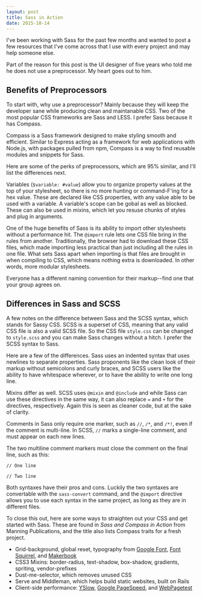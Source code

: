 ```yaml
---
layout: post
title: Sass in Action
date: 2015-10-14
---
```


I've been working with Sass for the past few months and wanted to post a few resources that I've come across that I use with every project and may help someone else.


Part of the reason for this post is the UI designer of five years who told me he does not use a preprocessor. My heart goes out to him.

## Benefits of Preprocessors


To start with, why use a preprocessor? Mainly because they will keep the developer sane while producing clean and maintanable CSS. Two of the most popular CSS frameworks are Sass and LESS. I prefer Sass because it has Compass.


Compass is a Sass framework designed to make styling smooth and efficient. Similar to Express acting as a framework for web applications with Node.js, with packages pulled from npm, Compass is a way to find reusable modules and snippets for Sass.

Here are some of the perks of preprocessors, which are 95% similar, and I'll list the differences next.


Variables (`$variable: #value`) allow you to organize property values at the top of your stylesheet, so there is no more hunting or command-F'ing for a hex value. These are declared like CSS properties, with any value able to be used with a variable. A variable's scope can be gobal as well as blocked. These can also be used in mixins, which let you resuse chunks of styles and plug in arguments.


One of the huge benefits of Sass is its ability to import other stylesheets without a performance hit. The `@import` rule lets one CSS file bring in the rules from another. Traditionally, the browser had to download these CSS files, which made importing less practical than just including all the rules in one file. What sets Sass apart when importing is that files are brought in when compiling to CSS, which means nothing extra is downloaded. In other words, more modular stylesheets.


Everyone has a different naming convention for their markup--find one that your group agrees on.


## Differences in Sass and SCSS


A few notes on the difference between Sass and the SCSS syntax, which stands for Sassy CSS. SCSS is a superset of CSS, meaning that any valid CSS file is also a valid SCSS file. So the CSS file `style.css` can be changed to `style.scss` and you can make Sass changes without a hitch. I prefer the SCSS syntax to Sass.


Here are a few of the differences. Sass uses an indented syntax that uses newlines to separate properties. Sass proponents like the clean look of their markup without semicolons and curly braces, and SCSS users like the ability to have whitespace wherever, or to have the ability to write one long line.


Mixins differ as well. SCSS uses `@mixin` and `@include` and while Sass can use these directives in the same way, it can also replace `=` and `+` for the directives, respectively. Again this is seen as cleaner code, but at the sake of clarity.


Comments in Sass only require one marker, such as `//`, `/*`, and `/*!`, even if the comment is multi-line. In SCSS, `//` marks a single-line comment, and must appear on each new lines.


The two multiline comment markers must close the comment on the final line, such as this:

```// One line```

```// Two line```


Both syntaxes have their pros and cons. Luckily the two syntaxes are convertable with the `sass-convert` command, and the `@import` directive allows you to use each syntax in the same project, as long as they are in different files.


To close this out, here are some ways to straighten out your CSS and get started with Sass. These are found in *Sass and Compass in Action* from Manning Publications, and the title also lists Compass traits for a fresh project.


- Grid-background, global reset, typography from [Google Font](https://www.google.com/fonts "Google Fonts"), [Font Squirrel](https://fontsquirrel.com "Font Squirrel"), and [Makerbook](https://makerbook.net "Makerbook")
- CSS3 Mixins: border-radius, text-shadow, box-shadow, gradients, spriting, vendor-prefixes
- Dust-me-selector, which removes unused CSS
- Serve and Middleman, which helps build static websites, built on Rails
- Client-side performance: [YSlow](http://developer.yahoo.com/yslow "YSlow"), [Google PageSpeed](http://developers.google.com/speed/pagespeed "Google PageSpeed"), and [WebPagetest](http://www.webpagetest.org)
